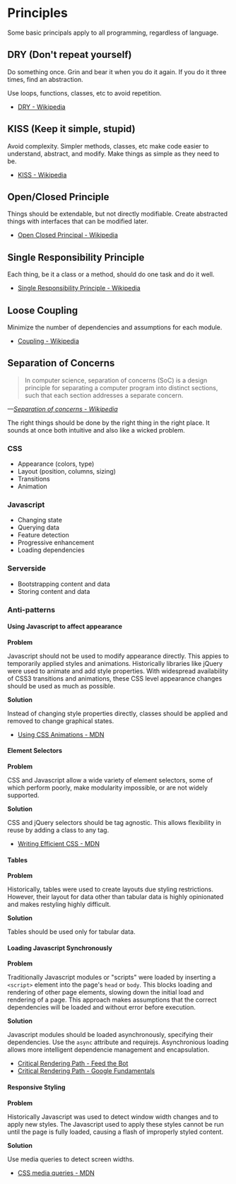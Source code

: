 # Principles

Some basic principals apply to all programming, regardless of language.

## DRY (Don't repeat yourself)

Do something once. Grin and bear it when you do it again. If you do it three times, find an abstraction.

Use loops, functions, classes, etc to avoid repetition.

* [DRY - Wikipedia][drywiki]

## KISS (Keep it simple, stupid)

Avoid complexity. Simpler methods, classes, etc make code easier to understand, abstract, and modify. Make things as simple as they need to be.

* [KISS - Wikipedia][kisswiki]

## Open/Closed Principle

Things should be extendable, but not directly modifiable. Create abstracted things with interfaces that can be modified later.

* [Open Closed Principal - Wikipedia][ocpwiki]

## Single Responsibility Principle

Each thing, be it a class or a method, should do one task and do it well.

* [Single Responsibility Principle - Wikipedia][srpwiki]

## Loose Coupling

Minimize the number of dependencies and assumptions for each module.

* [Coupling - Wikipedia][coupwiki]

## Separation of Concerns

> In computer science, separation of concerns (SoC) is a design principle for separating a computer program into distinct sections, such that each section addresses a separate concern.

<cite>&mdash;[Separation of concerns - Wikipedia][socwiki]</cite>

The right things should be done by the right thing in the right place. It sounds at once both intuitive and also like a wicked problem.

### CSS
* Appearance (colors, type)
* Layout (position, columns, sizing)
* Transitions
* Animation

### Javascript
* Changing state
* Querying data
* Feature detection
* Progressive enhancement
* Loading dependencies

### Serverside
* Bootstrapping content and data
* Storing content and data

### Anti-patterns

#### Using Javascript to affect appearance

**Problem**

Javascript should not be used to modify appearance directly. This appies to temporarily applied styles and animations. Historically libraries like jQuery were used to animate and add style properties. With widespread availability of CSS3 transitions and animations, these CSS level appearance changes should be used as much as possible.

**Solution**

Instead of changing style properties directly, classes should be applied and removed to change graphical states.

* [Using CSS Animations - MDN][mdncssan]

#### Element Selectors

**Problem**

CSS and Javascript allow a wide variety of element selectors, some of which perform poorly, make modularity impossible, or are not widely supported.

**Solution**

CSS and jQuery selectors should be tag agnostic. This allows flexibility in reuse by adding a class to any tag.

* [Writing Efficient CSS - MDN][mdneffcss]

#### Tables

**Problem**

Historically, tables were used to create layouts due styling restrictions. However, their layout for data other than tabular data is highly opinionated and makes restyling highly difficult.

**Solution**

Tables should be used only for tabular data.

#### Loading Javascript Synchronously

**Problem**

Traditionally Javascript modules or "scripts" were loaded by inserting a `<script>` element into the page's `head` or `body`. This blocks loading and rendering of other page elements, slowing down the initial load and rendering of a page. This approach makes assumptions that the correct dependencies will be loaded and without error before execution.

**Solution**

Javascript modules should be loaded asynchronously, specifying their dependencies. Use the `async` attribute and requirejs. Asynchronious loading allows more intelligent dependencie management and encapsulation.

* [Critical Rendering Path - Feed the Bot][fbcriticalpath]
* [Critical Rendering Path - Google Fundamentals][gfcriticalpath]

#### Responsive Styling

**Problem**

Historically Javascript was used to detect window width changes and to apply new styles. The Javascript used to apply these styles cannot be run until the page is fully loaded, causing a flash of improperly styled content.

**Solution**

Use media queries to detect screen widths.

* [CSS media queries - MDN][cssmdn]

[drywiki]:        http://en.wikipedia.org/wiki/Don%27t_repeat_yourself
[kisswiki]:       http://en.wikipedia.org/wiki/KISS_principle
[ocpwiki]:        http://en.wikipedia.org/wiki/Open_Closed_Principle
[srpwiki]:        http://en.wikipedia.org/wiki/Single_responsibility_principle
[coupwiki]:       http://en.wikipedia.org/wiki/Coupling_(computer_programming)
[socwiki]:        http://en.wikipedia.org/wiki/Separation_of_concerns
[mdncssan]:       https://developer.mozilla.org/en-US/docs/Web/Guide/CSS/Using_CSS_animations
[mdneffcss]:      https://developer.mozilla.org/en-US/docs/Web/Guide/CSS/Writing_efficient_CSS
[fbcriticalpath]: http://www.feedthebot.com/pagespeed/critical-render-path.html
[gfcriticalpath]: https://developers.google.com/web/fundamentals/performance/critical-rendering-path
[cssmdn]:         https://developer.mozilla.org/en-US/docs/Web/Guide/CSS/Media_queries
